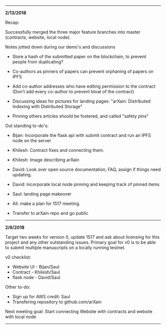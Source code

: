 ------
**2/13/2018**

Recap:

Successfully merged the three major feature branches into master (contracts, website, local node).

Notes jotted down during our demo's and discussions

* Store a hash of the submitted paper on the blockchain, to prevent people from duplicating?

* Co-authors as pinners of papers can prevent orphaning of papers on IPFS

* Add co-author addresses who have editing permission to the contract (Don’t add every co-author to prevent bloat of the contract)

* Discussing ideas for pictures for landing pages: "arXain: Distributed Indexing with Distributed Storage"

* Pinning others articles should be fostered, and called "safety pins"

Out standing to-do's:

* Bijan: Incorporate the flask api with submit contract and run an IPFS node on the server

* Khilesh: Contract fixes and connecting them. 

* Khilesh: Image describing arXain

* David: Look over open source documentation, FAQ, assign if things need updating.

* David: incorporate local node pinning and keeping track of pinned items

* Saul: landing page makeover

* All: make a plan for 1517 meeting.

* Transfer to arXain repo and go public


------
**2/6/2018**

Target two weeks for version 0, update 1517 and ask about licensing for this project and any other outstanding issues. 
Primary goal for v0 is to be able to submit multiple manuscripts on a locally running testnet.

v0 checklist:
* Website UI - Bijan/Saul
* Contract - Khilesh/Saul
* flask node - David/Saul

Other to-do:
* Sign up for AWS credit: Saul
* Transfering repository to github.com/arXain

Next meeting goal:
Start connecting Website with contracts and website with local node

------
